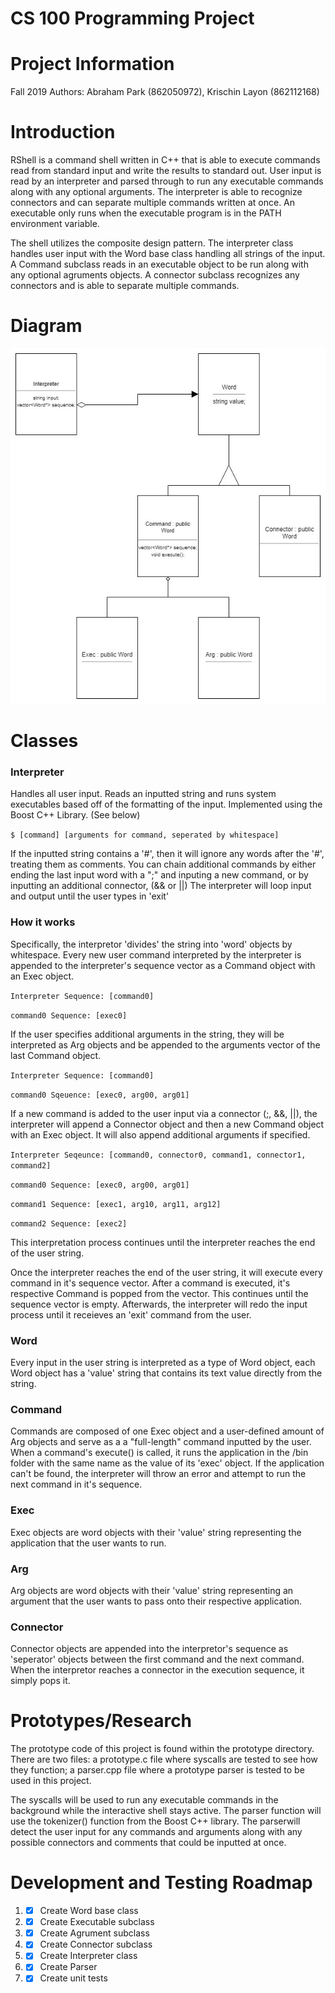 # CS 100 Programming Project

# Project Information
Fall 2019
Authors: Abraham Park (862050972), Krischin Layon (862112168)

# Introduction
RShell is a command shell written in C++ that is able to execute commands read from standard input and write the results to standard out. User input is read by an interpreter and parsed through to run any executable commands along with any optional arguments. The interpreter is able to recognize connectors and can separate multiple commands written at once. An executable only runs when the executable program is in the PATH environment variable. 

The shell utilizes the composite design pattern. The interpreter class handles user input with the Word base class handling all strings of the input. A Command subclass reads in an executable object to be run along with any optional agruments objects. A connector subclass recognizes any connectors and is able to separate multiple commands. 

# Diagram
[OMT_DIAGRAM]: images/diagram3.jpg "OMT Diagram"

![alt-text][OMT_DIAGRAM]

# Classes

### Interpreter
Handles all user input. Reads an inputted string and runs system executables based off of the formatting of the input. Implemented using the Boost C++ Library. (See below)

``` $ [command] [arguments for command, seperated by whitespace] ```

If the inputted string contains a '#', then it will ignore any words after the '#', treating them as comments.
You can chain additional commands by either ending the last input word with a ";" and inputing a new command, or by inputting an additional connector, (&& or ||)
The interpreter will loop input and output until the user types in 'exit'
### How it works
Specifically, the interpretor 'divides' the string into 'word' objects by whitespace.
Every new user command interpreted by the interpreter is appended to the interpreter's sequence vector as a Command object with an Exec object. 

``` Interpreter Sequence: [command0] ```

``` command0 Sequence: [exec0] ```

If the user specifies additional arguments in the string, they will be interpreted as Arg objects and be appended to the arguments vector of the last Command object.

``` Interpreter Sequence: [command0] ```

``` command0 Sqeuence: [exec0, arg00, arg01] ```

If a new command is added to the user input via a connector (;, &&, ||), the interpreter will append a Connector object and then a new Command object with an Exec object. It will also append additional arguments if specified.

``` Interpreter Seqeunce: [command0, connector0, command1, connector1, command2] ```

``` command0 Sequence: [exec0, arg00, arg01] ```

``` command1 Sequence: [exec1, arg10, arg11, arg12] ```

``` command2 Sequence: [exec2] ```

This interpretation process continues until the interpreter reaches the end of the user string.

Once the interpreter reaches the end of the user string, it will execute every command in it's sequence vector. After a command is executed, it's respective Command is popped from the vector.
This continues until the sequence vector is empty. Afterwards, the interpreter will redo the input process until it receieves an 'exit' command from the user.

### Word
Every input in the user string is interpreted as a type of Word object, each Word object has a 'value' string that contains its text value directly from the string.

### Command
Commands are composed of one Exec object and a user-defined amount of  Arg objects and serve as a a "full-length" command inputted by the user.
When a command's execute() is called, it runs the application in the /bin folder with the same name as the value of its 'exec' object.
If the application can't be found, the interpreter will throw an error and attempt to run the next command in it's sequence.

### Exec
Exec objects are word objects with their 'value' string representing the application that the user wants to run. 

### Arg
Arg objects are word objects with their 'value' string representing an argument that the user wants to pass onto their respective application.

### Connector
Connector objects are appended into the interpretor's sequence as 'seperator' objects between the first command and the next command.
When the interpretor reaches a connector in the execution sequence, it simply pops it.

# Prototypes/Research
The prototype code of this project is found within the prototype directory. There are two files: a prototype.c file where syscalls are tested to see how they function; a parser.cpp file where a prototype parser is tested to be used in this project. 

The syscalls will be used to run any executable commands in the background while the interactive shell stays active. The parser function will use the tokenizer() function from the Boost C++ library. The parserwill detect the user input for any commands and arguments along with any possible connectors and comments that could be inputted at once. 


# Development and Testing Roadmap
1. - [x] Create Word base class
1. - [x] Create Executable subclass 
1. - [x] Create Agrument subclass 
1. - [x] Create Connector subclass 
1. - [x] Create Interpreter class
1. - [x] Create Parser 
1. - [x] Create unit tests 
